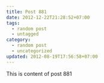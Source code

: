 ```yaml
---
title: Post 881
date: 2012-12-22T21:28:52+07:00
tags:
  - random post
  - untagged
category:
  - random post
  - uncategorized
updated: 2012-08-19T17:56:58+07:00
---
```

This is content of post 881